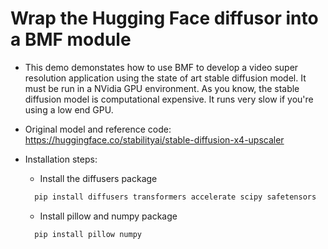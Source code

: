 # Wrap the Hugging Face diffusor into a BMF module


- This demo demonstates how to use BMF to develop a video super resolution application using the state of art stable diffusion model. It must be run in a NVidia GPU environment. As you know, the stable diffusion model is computational expensive. It runs very slow if you're using a low end GPU.

- Original model and reference code: https://huggingface.co/stabilityai/stable-diffusion-x4-upscaler


- Installation steps:
  - Install the diffusers package
  ```Bash
    pip install diffusers transformers accelerate scipy safetensors
  ```
  - Install pillow and numpy package
  ```Bash
    pip install pillow numpy
  ```




